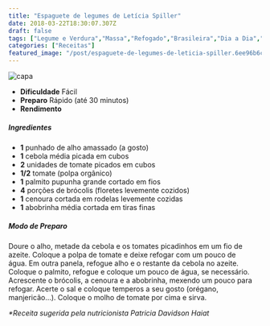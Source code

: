 ```yaml
---
title: "Espaguete de legumes de Letícia Spiller"
date: 2018-03-22T18:30:07.307Z
draft: false
tags: ["Legume e Verdura","Massa","Refogado","Brasileira","Dia a Dia","Leve e Saudável","Boa Forma","receita fácil","receita leve","receita saudável","Receitas"]
categories: ["Receitas"]
featured_image: "/post/espaguete-de-legumes-de-leticia-spiller.6ee96b6c.jpg"
---
```


![capa](/post/espaguete-de-legumes-de-leticia-spiller.6ee96b6c.jpg)

*   **Dificuldade** Fácil
*   **Preparo** Rápido (até 30 minutos)
*   **Rendimento**

##### Ingredientes

*   **1** punhado de alho amassado (a gosto)
*   **1** cebola média picada em cubos
*   **2** unidades de tomate picados em cubos
*   **1/2** tomate (polpa orgânico)
*   **1** palmito pupunha grande cortado em fios
*   **4** porções de brócolis (floretes levemente cozidos)
*   **1** cenoura cortada em rodelas levemente cozidas
*   **1** abobrinha média cortada em tiras finas

##### Modo de Preparo

Doure o alho, metade da cebola e os tomates picadinhos em um fio de azeite. Coloque a polpa de tomate e deixe refogar com um pouco de água. Em outra panela, refogue alho e o restante da cebola no azeite. Coloque o palmito, refogue e coloque um pouco de água, se necessário. Acrescente o brócolis, a cenoura e a abobrinha, mexendo um pouco para refogar. Acerte o sal e coloque temperos a seu gosto (orégano, manjericão…). Coloque o molho de tomate por cima e sirva.

_*Receita sugerida pela nutricionista Patricia Davidson Haiat_
